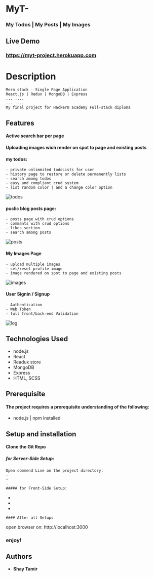 
#  MyT-
### My Todos | My Posts | My Images

## Live Demo
### https://myt-project.herokuapp.com

# Description
```
Mern stack - Single Page Application 
React.js | Redux | MongoDB | Express
... ....
... ....
My final project for HackerU academy Full-stack diploma
```


## Features
#### Active search bar per page
#### Uploading images wich render on spot to page and existing posts

#### my todos:
 ```
 - private unlimmited todoLists for user
 - history page to restore or delete permanently lists 
 - search among todos
 - easy and compliant crud system 
 - list random color | and a change color option
 ```
![todos](https://user-images.githubusercontent.com/24354228/109877412-a8d0a600-7c7b-11eb-8833-99d95e7a2e2f.jpeg)

#### puclic blog posts page: 
```
- posts page with crud options
- commants with crud options
- likes section
- search among posts
```
![posts](https://user-images.githubusercontent.com/24354228/109882038-e6d0c880-7c81-11eb-85e3-d0ec6c8816ab.jpeg)

#### My Images Page 
```
- upload multiple images
- set/reset profile image 
- image rendered on spot to page and existing posts
```
![images](https://user-images.githubusercontent.com/24354228/109884077-0fa68d00-7c85-11eb-9b02-359c173aaf2f.jpeg)

#### User Signin / Signup 
```
- Authentication
- Web Token
- full front/back-end Validation
```
![log](https://user-images.githubusercontent.com/24354228/109883975-e4bc3900-7c84-11eb-800d-50f9878d835c.jpeg)

## Technologies Used
- node.js
- React
- Readux store
- MongoDB
- Express 
- HTML, SCSS 

## Prerequisite
#### The project requires a prerequisite understanding of the following:
* node.js | npm  installed

## Setup and installation
#### Clone the Git Repo
##### for Server-Side Setup:
```
Open commend Line on the project directory:
- 
- 
- 
##### for Front-Side Setup:
```
- 
- 
- 
```
#### After all Setups 
```
open browser on:
 http://localhost:3000

### enjoy!
## Authors

* **Shay Tamir** 



